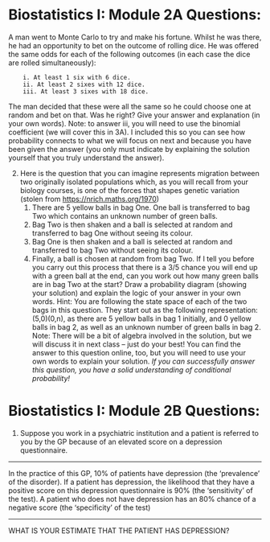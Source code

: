 
# Biostatistics I: Module 2A Questions:
A man went to Monte Carlo to try and make his fortune. Whilst he was there, he had an opportunity to bet on the outcome of rolling dice. He was offered the same odds for each of the following outcomes (in each case the dice are rolled simultaneously):

		i. At least 1 six with 6 dice.
		ii. At least 2 sixes with 12 dice.
		iii. At least 3 sixes with 18 dice.
    
The man decided that these were all the same so he could choose one at random and bet on that. Was he right? Give your answer and explanation (in your own words). Note: to answer iii, you will need to use the binomial coefficient (we will cover this in 3A). I included this so you can see how probability connects to what we will focus on next and because you have been given the answer (you only must indicate by explaining the solution yourself that you truly understand the answer). 

2. Here is the question that you can imagine represents migration between two originally isolated populations which, as you will recall from your biology courses, is one of the forces that shapes genetic variation (stolen from https://nrich.maths.org/1970)
    1. There are 5 yellow balls in bag One. One ball is transferred to bag Two which contains an unknown number of green balls.
    2. Bag Two is then shaken and a ball is selected at random and transferred to bag One without seeing its colour.
    3. Bag One  is then shaken and a ball is selected at random and transferred to bag Two without seeing its colour.
    4. Finally, a ball is chosen at random from bag Two.
If I tell you before you carry out this process that there is a 3/5 chance you will end up with a green ball at the end, can you work out how many green balls are in bag Two at the start? Draw a probability diagram (showing your solution) and explain the logic of your answer in your own words.
Hint: You are following the state space of each of the two bags in this question. They start out as the following representation: (5,0)(0,n), as there are 5 yellow balls in bag 1 initially, and 0 yellow balls in bag 2, as well as an unknown number of green balls in bag 2. Note: There will be a bit of algebra involved in the solution, but we will discuss it in next class – just do your best! You can find the answer to this question online, too, but you will need to use your own words to explain your solution. *If you can successfully answer this question, you have a solid understanding of conditional probability!*

# Biostatistics I: Module 2B Questions: 

1. Suppose you work in a psychiatric institution and a patient is referred to you by the GP because of an elevated score on a depression questionnaire. 
---------------------------------------------------------------------------------------

In the practice of this GP, 10% of patients have depression (the ‘prevalence’ of the disorder).
If a patient has depression, the likelihood that they have a positive score on this depression questionnaire is 90% (the ‘sensitivity’ of the test). 
A patient who does not have depression has an 80% chance of a negative score (the ‘specificity’ of the test)

---------------------------------------------------------------------------------------
WHAT IS YOUR ESTIMATE THAT THE PATIENT HAS DEPRESSION?



